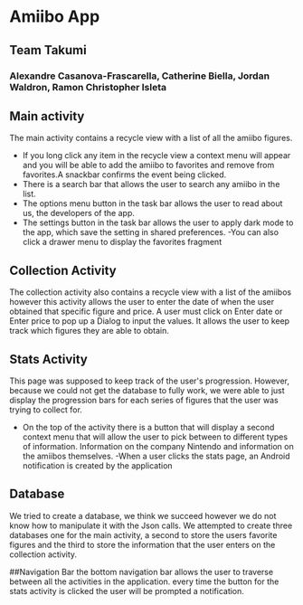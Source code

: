 # Amiibo App

## Team Takumi
### Alexandre Casanova-Frascarella, Catherine Biella, Jordan Waldron, Ramon Christopher Isleta

## Main activity 
The main activity contains a recycle view with a list of all the amiibo figures.
- If you long click any item in the recycle view a context menu will appear and you will be able to add the amiibo to favorites and remove from favorites.A snackbar confirms the event being clicked.
- There is a search bar that allows the user to search any amiibo in the list.
- The options menu button in the task bar allows the user to read about us, the developers of the app.
- The settings button in the task bar allows the user to apply dark mode to the app, which save the setting in shared preferences. 
-You can also click a drawer menu to display the favorites fragment

## Collection Activity
The collection activity also contains a recycle view with a list of the amiibos however this activity allows the user to enter the date of when the user obtained that specific figure and price.  A user must click on Enter date or Enter price to pop up a Dialog to input the values. It allows the user to keep track which figures they are able to obtain.

## Stats Activity
This page was supposed to keep track of the user's progression. However, because we could not get the database to fully work, we were able to just display the progression bars for each series of figures that the user was trying to collect for.
- On the top of the activity there is a button that will display a second context menu that will allow the user to pick between to different types of information. Information on the company Nintendo and information on the amiibos themselves.
-When a user clicks the stats page, an Android notification is created by the application

## Database
We tried to create a database, we think we succeed however we do not know how to manipulate it with the Json calls. We attempted to create three databases one for the main activity, a second to store the users favorite figures and the third to store the information that the user enters on the collection activity.

##Navigation Bar
the bottom navigation bar allows the user to traverse between all the activities in the application. 
every time the button for the stats activity is clicked the user will be prompted  a notification.
